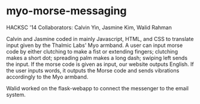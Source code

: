 myo-morse-messaging
===================

HACKSC '14
Collaborators: Calvin Yin, Jasmine Kim, Walid Rahman

Calvin and Jasmine coded in mainly Javascript, HTML, and CSS to translate input given by the Thalmic Labs' Myo armband. A user can input morse code by either clutching to make a fist or extending fingers; clutching makes a short dot; spreading palm makes a long dash; swiping left sends the input. If the morse code is given as input, our website outputs English. If the user inputs words, it outputs the Morse code and sends vibrations accordingly to the Myo armband.

Walid worked on the flask-webapp to connect the messenger to the email system.
